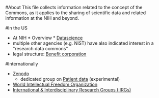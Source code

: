 #About
This file collects information related to the concept of the Commons, as it applies to the sharing of scientific data and related information at the NIH and beyond.

#In the US
* At NIH
      * Overview
          * [Datascience](https://datascience.nih.gov/commons) 
* multiple other agencies (e.g. NIST) have also indicated interest in a "research data commons" 
* legal structure: [Benefit corporation](https://en.wikipedia.org/wiki/Benefit_corporation)

#Internationally
* [Zenodo](https://zenodo.org/)
    * dedicated group on [Patient data](https://zenodo.org/collection/user-patient-data) (experimental)
* [World Intellectual Freedom Organization](https://d.wifo.org/t/shuttleworth-fellowship-application-open-draft/13)
* [International & Interdisciplinary Research Groups (IIRGs)](http://www.iash.ed.ac.uk/research/iirgs/)
